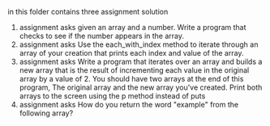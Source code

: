 in this folder contains three assignment solution
1. assignment asks 
given an array and a number. Write a program that checks to see if the number appears in the array.
2. assignment asks
Use the each_with_index method to iterate through an array of your creation that prints each index and value of the array.
3. assignment asks
Write a program that iterates over an array and builds a new array that is the result of incrementing each value in the original array by a value of 2. You should have two arrays at the end of this program, The original array and the new array you've created. Print both arrays to the screen using the p method instead of puts
4. assignment asks
How do you return the word "example" from the following array?






